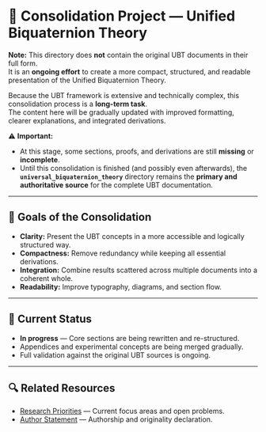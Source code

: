 # 📄 Consolidation Project — Unified Biquaternion Theory

**Note:** This directory does **not** contain the original UBT documents in their full form.  
It is an **ongoing effort** to create a more compact, structured, and readable presentation of the Unified Biquaternion Theory.

Because the UBT framework is extensive and technically complex, this consolidation process is a **long-term task**.  
The content here will be gradually updated with improved formatting, clearer explanations, and integrated derivations.

⚠️ **Important:**  
- At this stage, some sections, proofs, and derivations are still **missing** or **incomplete**.  
- Until this consolidation is finished (and possibly even afterwards), the **`universal_biquaternion_theory`** directory remains the **primary and authoritative source** for the complete UBT documentation.

---

## 🎯 Goals of the Consolidation
- **Clarity:** Present the UBT concepts in a more accessible and logically structured way.
- **Compactness:** Remove redundancy while keeping all essential derivations.
- **Integration:** Combine results scattered across multiple documents into a coherent whole.
- **Readability:** Improve typography, diagrams, and section flow.

---

## 📌 Current Status
- **In progress** — Core sections are being rewritten and re-structured.
- Appendices and experimental concepts are being merged gradually.
- Full validation against the original UBT sources is ongoing.

---

## 🔍 Related Resources
- [Research Priorities](../RESEARCH_PRIORITIES.md) — Current focus areas and open problems.
- [Author Statement](../README.md#-author-statement) — Authorship and originality declaration.

